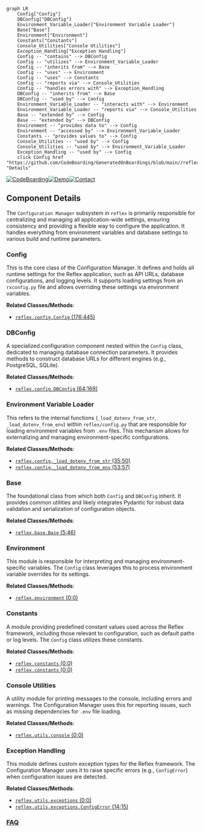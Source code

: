 ```mermaid
graph LR
    Config["Config"]
    DBConfig["DBConfig"]
    Environment_Variable_Loader["Environment Variable Loader"]
    Base["Base"]
    Environment["Environment"]
    Constants["Constants"]
    Console_Utilities["Console Utilities"]
    Exception_Handling["Exception Handling"]
    Config -- "contains" --> DBConfig
    Config -- "utilizes" --> Environment_Variable_Loader
    Config -- "inherits from" --> Base
    Config -- "uses" --> Environment
    Config -- "uses" --> Constants
    Config -- "reports via" --> Console_Utilities
    Config -- "handles errors with" --> Exception_Handling
    DBConfig -- "inherits from" --> Base
    DBConfig -- "used by" --> Config
    Environment_Variable_Loader -- "interacts with" --> Environment
    Environment_Variable_Loader -- "reports via" --> Console_Utilities
    Base -- "extended by" --> Config
    Base -- "extended by" --> DBConfig
    Environment -- "provides data to" --> Config
    Environment -- "accessed by" --> Environment_Variable_Loader
    Constants -- "provides values to" --> Config
    Console_Utilities -- "used by" --> Config
    Console_Utilities -- "used by" --> Environment_Variable_Loader
    Exception_Handling -- "used by" --> Config
    click Config href "https://github.com/CodeBoarding/GeneratedOnBoardings/blob/main//reflex/Config.md" "Details"
```
[![CodeBoarding](https://img.shields.io/badge/Generated%20by-CodeBoarding-9cf?style=flat-square)](https://github.com/CodeBoarding/GeneratedOnBoardings)[![Demo](https://img.shields.io/badge/Try%20our-Demo-blue?style=flat-square)](https://www.codeboarding.org/demo)[![Contact](https://img.shields.io/badge/Contact%20us%20-%20contact@codeboarding.org-lightgrey?style=flat-square)](mailto:contact@codeboarding.org)

## Component Details

The `Configuration Manager` subsystem in `reflex` is primarily responsible for centralizing and managing all application-wide settings, ensuring consistency and providing a flexible way to configure the application. It handles everything from environment variables and database settings to various build and runtime parameters.

### Config
This is the core class of the Configuration Manager. It defines and holds all runtime settings for the Reflex application, such as API URLs, database configurations, and logging levels. It supports loading settings from an `rxconfig.py` file and allows overriding these settings via environment variables.


**Related Classes/Methods**:

- <a href="https://github.com/reflex-dev/reflex/blob/master/reflex/config.py#L176-L445" target="_blank" rel="noopener noreferrer">`reflex.config.Config` (176:445)</a>


### DBConfig
A specialized configuration component nested within the `Config` class, dedicated to managing database connection parameters. It provides methods to construct database URLs for different engines (e.g., PostgreSQL, SQLite).


**Related Classes/Methods**:

- <a href="https://github.com/reflex-dev/reflex/blob/master/reflex/config.py#L64-L169" target="_blank" rel="noopener noreferrer">`reflex.config.DBConfig` (64:169)</a>


### Environment Variable Loader
This refers to the internal functions (`_load_dotenv_from_str`, `_load_dotenv_from_env`) within `reflex/config.py` that are responsible for loading environment variables from `.env` files. This mechanism allows for externalizing and managing environment-specific configurations.


**Related Classes/Methods**:

- <a href="https://github.com/reflex-dev/reflex/blob/master/reflex/config.py#L35-L50" target="_blank" rel="noopener noreferrer">`reflex.config._load_dotenv_from_str` (35:50)</a>
- <a href="https://github.com/reflex-dev/reflex/blob/master/reflex/config.py#L53-L57" target="_blank" rel="noopener noreferrer">`reflex.config._load_dotenv_from_env` (53:57)</a>


### Base
The foundational class from which both `Config` and `DBConfig` inherit. It provides common utilities and likely integrates Pydantic for robust data validation and serialization of configuration objects.


**Related Classes/Methods**:

- <a href="https://github.com/reflex-dev/reflex/blob/master/reflex/base.py#L5-L46" target="_blank" rel="noopener noreferrer">`reflex.base.Base` (5:46)</a>


### Environment
This module is responsible for interpreting and managing environment-specific variables. The `Config` class leverages this to process environment variable overrides for its settings.


**Related Classes/Methods**:

- <a href="https://github.com/reflex-dev/reflex/blob/master/reflex/environment.py#L0-L0" target="_blank" rel="noopener noreferrer">`reflex.environment` (0:0)</a>


### Constants
A module providing predefined constant values used across the Reflex framework, including those relevant to configuration, such as default paths or log levels. The `Config` class utilizes these constants.


**Related Classes/Methods**:

- <a href="https://github.com/reflex-dev/reflex/blob/master/reflex/reflex.py#L0-L0" target="_blank" rel="noopener noreferrer">`reflex.constants` (0:0)</a>
- <a href="https://github.com/reflex-dev/reflex/blob/master/reflex/reflex.py#L0-L0" target="_blank" rel="noopener noreferrer">`reflex.constants` (0:0)</a>


### Console Utilities
A utility module for printing messages to the console, including errors and warnings. The Configuration Manager uses this for reporting issues, such as missing dependencies for `.env` file loading.


**Related Classes/Methods**:

- <a href="https://github.com/reflex-dev/reflex/blob/master/reflex/utils/console.py#L0-L0" target="_blank" rel="noopener noreferrer">`reflex.utils.console` (0:0)</a>


### Exception Handling
This module defines custom exception types for the Reflex framework. The Configuration Manager uses it to raise specific errors (e.g., `ConfigError`) when configuration issues are detected.


**Related Classes/Methods**:

- <a href="https://github.com/reflex-dev/reflex/blob/master/reflex/utils/exceptions.py#L0-L0" target="_blank" rel="noopener noreferrer">`reflex.utils.exceptions` (0:0)</a>
- <a href="https://github.com/reflex-dev/reflex/blob/master/reflex/utils/exceptions.py#L14-L15" target="_blank" rel="noopener noreferrer">`reflex.utils.exceptions.ConfigError` (14:15)</a>




### [FAQ](https://github.com/CodeBoarding/GeneratedOnBoardings/tree/main?tab=readme-ov-file#faq)